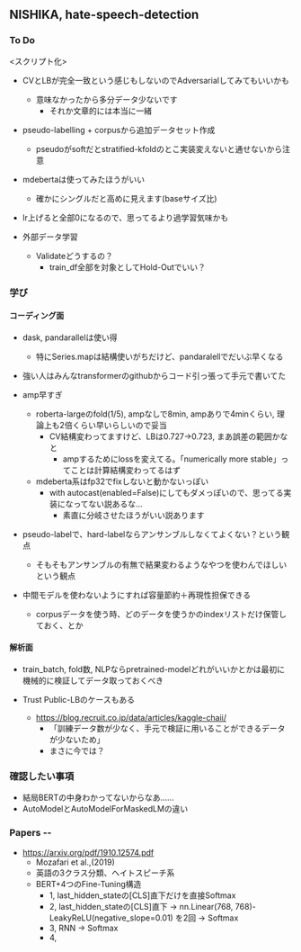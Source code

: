 ## NISHIKA, hate-speech-detection

### To Do
<スクリプト化>
* CVとLBが完全一致という感じもしないのでAdversarialしてみてもいいかも
    * 意味なかったから多分データ少ないです
        * それか文章的には本当に一緒

* pseudo-labelling + corpusから追加データセット作成
    * pseudoがsoftだとstratified-kfoldのとこ実装変えないと通せないから注意

* mdebertaは使ってみたほうがいい
    * 確かにシングルだと高めに見えます(baseサイズ比)

* lr上げると全部0になるので、思ってるより過学習気味かも

* 外部データ学習
    * Validateどうするの？
        * train_df全部を対象としてHold-Outでいい？

### 学び
#### コーディング面
* dask, pandarallelは使い得
    * 特にSeries.mapは結構使いがちだけど、pandaralellでだいぶ早くなる
* 強い人はみんなtransformerのgithubからコード引っ張って手元で書いてた
* amp早すぎ
    * roberta-largeのfold(1/5), ampなしで8min, ampありで4minくらい, 理論上も2倍くらい早いらしいので妥当
        * CV結構変わってますけど、LBは0.727->0.723, まあ誤差の範囲かなと
            * ampするためにlossを変えてる。「numerically more stable」ってことは計算結構変わってるはず
    * mdeberta系はfp32でfixしないと動かないっぽい
        * with autocast(enabled=False)にしてもダメっぽいので、思ってる実装になってない説あるな...
            * 素直に分岐させたほうがいい説あります

* pseudo-labelで、hard-labelならアンサンブルしなくてよくない？という観点
    * そもそもアンサンブルの有無で結果変わるようなやつを使わんでほしいという観点
* 中間モデルを使わないようにすれば容量節約＋再現性担保できる
    * corpusデータを使う時、どのデータを使うかのindexリストだけ保管しておく、とか

#### 解析面
* train_batch, fold数, NLPならpretrained-modelどれがいいかとかは最初に機械的に検証してデータ取っておくべき

* Trust Public-LBのケースもある
    * https://blog.recruit.co.jp/data/articles/kaggle-chaii/
        * 「訓練データ数が少なく、手元で検証に用いることができるデータが少ないため」
        * まさに今では？

### 確認したい事項
* 結局BERTの中身わかってないからなあ......
* AutoModelとAutoModelForMaskedLMの違い

### Papers --
* https://arxiv.org/pdf/1910.12574.pdf
    * Mozafari et al.,(2019)
    * 英語の3クラス分類、ヘイトスピーチ系
    * BERT+4つのFine-Tuning構造
        * 1, last_hidden_stateの[CLS]直下だけを直接Softmax
        * 2, last_hidden_stateの[CLS]直下 -> nn.Linear(768, 768)-LeakyReLU(negative_slope=0.01) を2回 -> Softmax
        * 3, RNN -> Softmax
        * 4, 